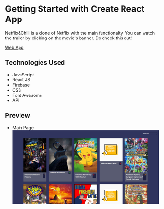 # Getting Started with Create React App
Netflix&Chill is a clone of Netflix with the main functionalty. You can watch the trailer by clicking on the movie's banner. Do check this out!

[Web App ](https://netflix-clone-73aec.web.app/)
## Technologies Used
- JavaScript
- React JS
- Firebase
- CSS
- Font Awesome
- API

## Preview
- Main Page
![Home](https://raw.githubusercontent.com/electrone901/movies-app/main/img/home.png "Home")


